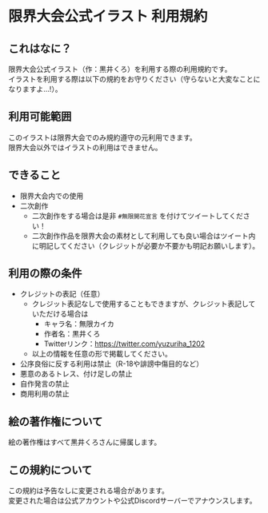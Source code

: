 # 限界大会公式イラスト 利用規約

## これはなに？

限界大会公式イラスト（作：黒井くろ）を利用する際の利用規約です。    
イラストを利用する際は以下の規約をお守りください（守らないと大変なことになりますよ...!）。

## 利用可能範囲

このイラストは限界大会でのみ規約遵守の元利用できます。   
限界大会以外ではイラストの利用はできません。

## できること

- 限界大会内での使用
- 二次創作
  - 二次創作をする場合は是非 `#無限開花宣言` を付けてツイートしてください！
  - 二次創作作品を限界大会の素材として利用しても良い場合はツイート内に明記してください（クレジットが必要か不要かも明記お願いします）。

## 利用の際の条件

- クレジットの表記（任意）
  - クレジット表記なしで使用することもできますが、クレジット表記していただける場合は
    - キャラ名：無限カイカ
    - 作者名：黒井くろ
    - Twitterリンク：https://twitter.com/yuzuriha_1202
  - 以上の情報を任意の形で掲載してください。
- 公序良俗に反する利用は禁止（R-18や誹謗中傷目的など）
- 悪意のあるトレス、付け足しの禁止
- 自作発言の禁止
- 商用利用の禁止

## 絵の著作権について

絵の著作権はすべて黒井くろさんに帰属します。

## この規約について

この規約は予告なしに変更される場合があります。   
変更された場合は公式アカウントや公式Discordサーバーでアナウンスします。
